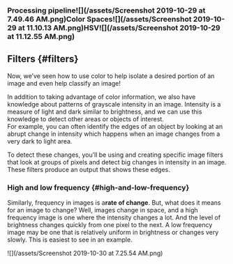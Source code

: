### Processing pipeline![](/assets/Screenshot 2019-10-29 at 7.49.46 AM.png)Color Spaces![](/assets/Screenshot 2019-10-29 at 11.10.13 AM.png)HSV![](/assets/Screenshot 2019-10-29 at 11.12.55 AM.png)

## Filters {#filters}

Now, we’ve seen how to use color to help isolate a desired portion of an image and even help classify an image!

In addition to taking advantage of color information, we also have knowledge about patterns of grayscale intensity in an image. Intensity is a measure of light and dark similar to brightness, and we can use this knowledge to detect other areas or objects of interest.  
For example, you can often identify the edges of an object by looking at an abrupt change in intensity which happens when an image changes from a very dark to light area.

To detect these changes, you’ll be using and creating specific image filters that look at groups of pixels and detect big changes in intensity in an image. These filters produce an output that shows these edges.

### High and low frequency {#high-and-low-frequency}

Similarly, frequency in images is a**rate of change**. But, what does it means for an image to change? Well, images change in space, and a high frequency image is one where the intensity changes a lot. And the level of brightness changes quickly from one pixel to the next. A low frequency image may be one that is relatively uniform in brightness or changes very slowly. This is easiest to see in an example.

![](/assets/Screenshot 2019-10-30 at 7.25.54 AM.png)

